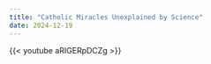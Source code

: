 ```yaml
---
title: "Catholic Miracles Unexplained by Science"
date: 2024-12-19
---
```


{{< youtube aRIGERpDCZg >}}
